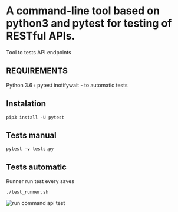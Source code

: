 # A command-line tool based on python3 and pytest for testing of RESTful APIs.
Tool to tests API endpoints 

REQUIREMENTS
------------
Python 3.6+
pytest
inotifywait - to automatic tests


Instalation
---------------
```
pip3 install -U pytest
```

Tests manual
---------------
```
pytest -v tests.py
```

Tests automatic
---------------
Runner run test every saves
```
./test_runner.sh
```

![run command api test](https://pceuropa.net/blog/wp-content/uploads/2018/12/test-api.png "Terminal example")
